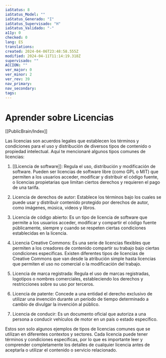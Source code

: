```yaml
---
iaStatus: 8
iaStatus_Model: ""
iaStatus_Generado: "I"
iaStatus_Supervisado: "H"
iaStatus_Validado: "-"
a11y: 0
checked: 0
lang: ES
translations: 
created: 2024-04-06T23:48:58.555Z
modified: 2024-04-11T11:14:19.318Z
supervisado: ""
ACCION: ""
ver_major: 0
ver_minor: 2
ver_rev: 39
nav_primary: 
nav_secondary: 
tags:
---
```

# Aprender sobre Licencias

[[PublicBrain/Index]]

Las licencias son acuerdos legales que establecen los términos y condiciones para el uso y distribución de diversos tipos de contenido o propiedad intelectual. Aquí te mencionaré algunos tipos comunes de licencias:

1. [[Licencia de software]]: Regula el uso, distribución y modificación de software. Pueden ser licencias de software libre (como GPL o MIT) que permiten a los usuarios acceder, modificar y distribuir el código fuente, o licencias propietarias que limitan ciertos derechos y requieren el pago de una tarifa.
    
2. Licencia de derechos de autor: Establece los términos bajo los cuales se puede usar y distribuir contenido protegido por derechos de autor, como imágenes, música, videos y libros.
    
3. Licencia de código abierto: Es un tipo de licencia de software que permite a los usuarios acceder, modificar y compartir el código fuente públicamente, siempre y cuando se respeten ciertas condiciones establecidas en la licencia.
    
4. Licencia Creative Commons: Es una serie de licencias flexibles que permiten a los creadores de contenido compartir su trabajo bajo ciertas condiciones específicas. Existen diferentes tipos de licencias de Creative Commons que van desde la atribución simple hasta licencias que permiten el uso no comercial o la modificación del trabajo.
    
5. Licencia de marca registrada: Regula el uso de marcas registradas, logotipos o nombres comerciales, estableciendo los derechos y restricciones sobre su uso por terceros.
    
6. Licencia de patente: Concede a una entidad el derecho exclusivo de utilizar una invención durante un período de tiempo determinado a cambio de divulgar la invención al público.
    
7. Licencia de conducir: Es un documento oficial que autoriza a una persona a conducir vehículos de motor en un país o estado específico.
    

Estos son solo algunos ejemplos de tipos de licencias comunes que se utilizan en diferentes contextos y sectores. Cada licencia puede tener términos y condiciones específicas, por lo que es importante leer y comprender completamente los detalles de cualquier licencia antes de aceptarla o utilizar el contenido o servicio relacionado.